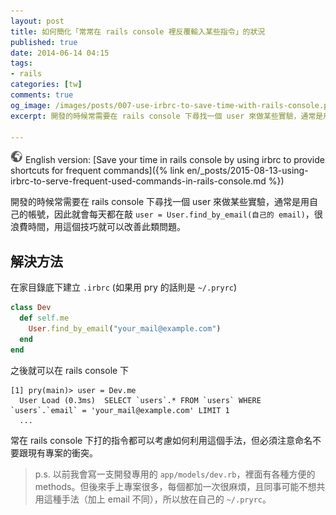 ```yaml
---
layout: post
title: 如何簡化「常常在 rails console 裡反覆輸入某些指令」的狀況
published: true
date: 2014-06-14 04:15
tags:
- rails
categories: [tw]
comments: true
og_image: /images/posts/007-use-irbrc-to-save-time-with-rails-console.png?v=1
excerpt: 開發的時候常需要在 rails console 下尋找一個 user 來做某些實驗，通常是用自己的帳號，因此就會每天都在敲 user = User.find_by_email(自己的 email)，很浪費時間，用這個技巧就可以改善此類問題。

---
```


![](/images/world.png) English version: [Save your time in rails console by using irbrc to provide shortcuts for frequent commands]({% link en/_posts/2015-08-13-using-irbrc-to-serve-frequent-used-commands-in-rails-console.md %})


開發的時候常需要在 rails console 下尋找一個 user 來做某些實驗，通常是用自己的帳號，因此就會每天都在敲 `user = User.find_by_email(自己的 email)`，很浪費時間，用這個技巧就可以改善此類問題。

## 解決方法

在家目錄底下建立 `.irbrc` (如果用 pry 的話則是 `~/.pryrc`)

``` ruby
class Dev
  def self.me
    User.find_by_email("your_mail@example.com")
  end
end
```

之後就可以在 rails console 下

```
[1] pry(main)> user = Dev.me
  User Load (0.3ms)  SELECT `users`.* FROM `users` WHERE `users`.`email` = 'your_mail@example.com' LIMIT 1
  ...
```

常在 rails console 下打的指令都可以考慮如何利用這個手法，但必須注意命名不要跟現有專案的衝突。

> p.s. 以前我會寫一支開發專用的 `app/models/dev.rb`，裡面有各種方便的 methods。但後來手上專案很多，每個都加一次很麻煩，且同事可能不想共用這種手法（加上 email 不同），所以放在自己的 `~/.pryrc`。
